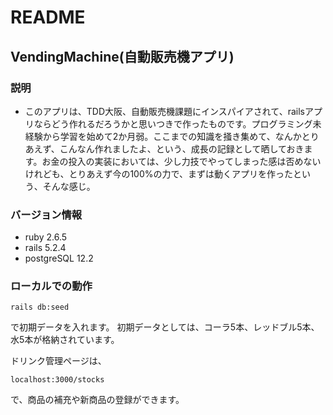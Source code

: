 # README
## VendingMachine(自動販売機アプリ)

### 説明
* このアプリは、TDD大阪、自動販売機課題にインスパイアされて、railsアプリならどう作れるだろうかと思いつきで作ったものです。プログラミング未経験から学習を始めて2か月弱。ここまでの知識を掻き集めて、なんかとりあえず、こんなん作れましたよ、という、成長の記録として晒しておきます。お金の投入の実装においては、少し力技でやってしまった感は否めないけれども、とりあえず今の100%の力で、まずは動くアプリを作ったという、そんな感じ。

### バージョン情報
* ruby 2.6.5
* rails 5.2.4
* postgreSQL 12.2

### ローカルでの動作
```
rails db:seed
```
で初期データを入れます。
初期データとしては、コーラ5本、レッドブル5本、水5本が格納されています。

ドリンク管理ページは、
```
localhost:3000/stocks
```
で、商品の補充や新商品の登録ができます。
